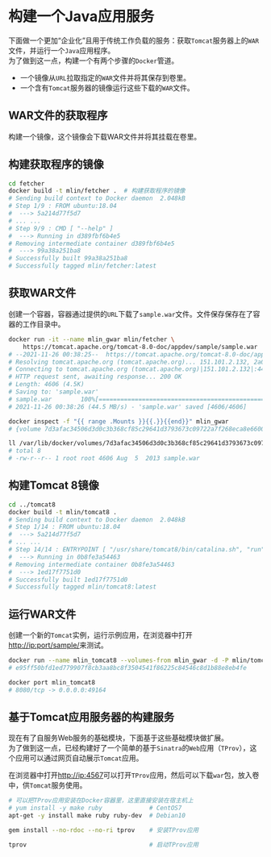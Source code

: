 # 构建一个Java应用服务

下面做一个更加“企业化”且用于传统工作负载的服务：获取`Tomcat`服务器上的`WAR`文件，并运行一个`Java`应用程序。  
为了做到这一点，构建一个有两个步骤的`Docker`管道。

- 一个镜像从`URL`拉取指定的`WAR`文件并将其保存到卷里。
- 一个含有`Tomcat`服务器的镜像运行这些下载的`WAR`文件。

## WAR文件的获取程序

构建一个镜像，这个镜像会下载WAR文件并将其挂载在卷里。

## 构建获取程序的镜像

```bash
cd fetcher
docker build -t mlin/fetcher .  # 构建获取程序的镜像
# Sending build context to Docker daemon  2.048kB
# Step 1/9 : FROM ubuntu:18.04
#  ---> 5a214d77f5d7
# ... ...
# Step 9/9 : CMD [ "--help" ]
#  ---> Running in d389fbf6b4e5
# Removing intermediate container d389fbf6b4e5
#  ---> 99a38a251ba8
# Successfully built 99a38a251ba8
# Successfully tagged mlin/fetcher:latest
```

## 获取WAR文件

创建一个容器，容器通过提供的`URL`下载了`sample.war`文件。文件保存保存在了容器的工作目录中。

```bash
docker run -it --name mlin_gwar mlin/fetcher \
    https://tomcat.apache.org/tomcat-8.0-doc/appdev/sample/sample.war
# --2021-11-26 00:38:25--  https://tomcat.apache.org/tomcat-8.0-doc/appdev/sample/sample.war
# Resolving tomcat.apache.org (tomcat.apache.org)... 151.101.2.132, 2a04:4e42::644
# Connecting to tomcat.apache.org (tomcat.apache.org)|151.101.2.132|:443... connected.
# HTTP request sent, awaiting response... 200 OK
# Length: 4606 (4.5K)
# Saving to: 'sample.war'
# sample.war        100%[================================================================>]   4.50K  --.-KB/s    in 0s
# 2021-11-26 00:38:26 (44.5 MB/s) - 'sample.war' saved [4606/4606]

docker inspect -f "{{ range .Mounts }}{{.}}{{end}}" mlin_gwar                                      # 查看示例里的卷
# {volume 7d3afac34506d3d0c3b368cf85c29641d3793673c09722a7f268eca8e66009cb /var/lib/docker/volumes/7d3afac34506d3d0c3b368cf85c29641d3793673c09722a7f268eca8e66009cb/_data /var/lib/tomcat8/webapps local  true }

ll /var/lib/docker/volumes/7d3afac34506d3d0c3b368cf85c29641d3793673c09722a7f268eca8e66009cb/_data  # 查看卷所在的目录
# total 8
# -rw-r--r-- 1 root root 4606 Aug  5  2013 sample.war
```

## 构建Tomcat 8镜像

```bash
cd ../tomcat8
docker build -t mlin/tomcat8 .
# Sending build context to Docker daemon  2.048kB
# Step 1/14 : FROM ubuntu:18.04
#  ---> 5a214d77f5d7
# ... ...
# Step 14/14 : ENTRYPOINT [ "/usr/share/tomcat8/bin/catalina.sh", "run" ]
#  ---> Running in 0b8fe3a54463
# Removing intermediate container 0b8fe3a54463
#  ---> 1ed17f7751d0
# Successfully built 1ed17f7751d0
# Successfully tagged mlin/tomcat8:latest
```

## 运行WAR文件

创建一个新的`Tomcat`实例，运行示例应用，在浏览器中打开[http://ip:port/sample/](http://ip:port/sample/)来测试。

```bash
docker run --name mlin_tomcat8 --volumes-from mlin_gwar -d -P mlin/tomcat8
# e95ff50bfd1ed779907f8cb3aa8bc8f3504541f86225c84546c8d1b88e8eb4fe

docker port mlin_tomcat8
# 8080/tcp -> 0.0.0.0:49164
```

## 基于Tomcat应用服务器的构建服务

现在有了自服务Web服务的基础模块，下面基于这些基础模块做扩展。  
为了做到这一点，已经构建好了一个简单的基于`Sinatra`的`Web`应用（`TProv`），这个应用可以通过网页自动展示`Tomcat`应用。

在浏览器中打开[http://ip:4567](http://ip:4567)可以打开`TProv`应用，然后可以下载`war`包，放入卷中，供`Tomcat`服务使用。

```bash
# 可以把TProv应用安装在Docker容器里，这里直接安装在宿主机上
# yum install -y make ruby             # CentOS7
apt-get -y install make ruby ruby-dev  # Debian10

gem install --no-rdoc --no-ri tprov    # 安装TProv应用

tprov                                  # 启动TProv应用
```
